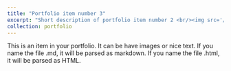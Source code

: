 ```yaml
---
title: "Portfolio item number 3"
excerpt: "Short description of portfolio item number 2 <br/><img src='/images/DH@Guelph - Arun Jacob_01.25.24.jpg'>"
collection: portfolio
---
```


This is an item in your portfolio. It can be have images or nice text. If you name the file .md, it will be parsed as markdown. If you name the file .html, it will be parsed as HTML. 

